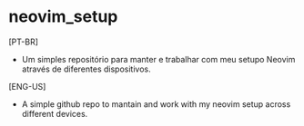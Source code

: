# neovim_setup

[PT-BR]
- Um simples repositório para manter e trabalhar com meu setupo Neovim através de diferentes dispositivos.

[ENG-US]
- A simple github repo to mantain and work with my neovim setup across different devices.
